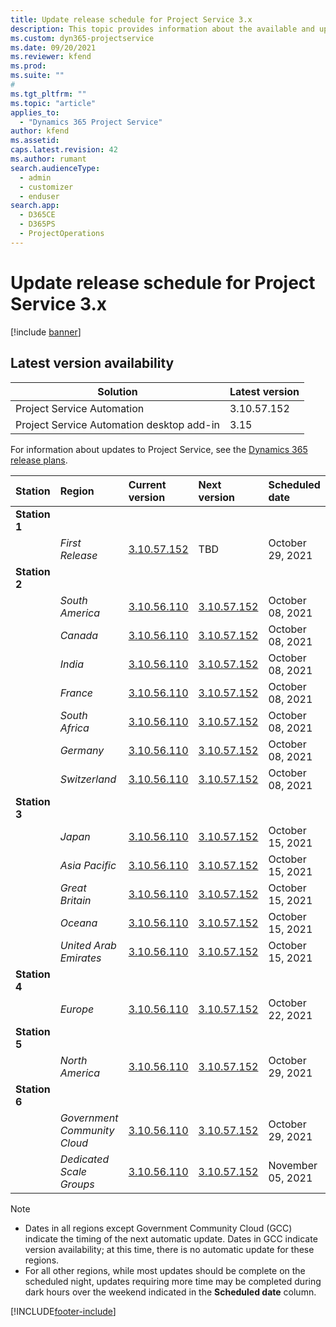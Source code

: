 ```yaml
---
title: Update release schedule for Project Service 3.x
description: This topic provides information about the available and upcoming releases of Dynamics 365 Project Service Automation.
ms.custom: dyn365-projectservice
ms.date: 09/20/2021
ms.reviewer: kfend
ms.prod:
ms.suite: ""
#
ms.tgt_pltfrm: ""
ms.topic: "article"
applies_to: 
  - "Dynamics 365 Project Service"
author: kfend
ms.assetid: 
caps.latest.revision: 42
ms.author: rumant
search.audienceType: 
  - admin
  - customizer
  - enduser
search.app: 
  - D365CE
  - D365PS
  - ProjectOperations
---
```


# Update release schedule for Project Service 3.x

[!include [banner](../includes/psa-now-project-operations.md)]

## Latest version availability

| Solution  | Latest version |
|-------|----|
| Project Service Automation    | 3.10.57.152 |
| Project Service Automation desktop add-in                | 3.15          |

For information about updates to Project Service, see the [Dynamics 365 release plans](/dynamics365/release-plans/). 

| Station  | Region | Current version | Next version |  Scheduled date
| :---   | :---   | :---   | :---   |:---   |         
|<strong>Station 1</strong> | |  |  | |
| | <i>First Release</i> | [3.10.57.152](whats-new-ur-36.md) | TBD | October 29, 2021
|<strong>Station 2</strong> | |  |  | |
| | <i>South America</i> | [3.10.56.110](whats-new-ur-35.md) | [3.10.57.152](whats-new-ur-36.md) | October 08, 2021
| | <i>Canada</i> | [3.10.56.110](whats-new-ur-35.md) | [3.10.57.152](whats-new-ur-36.md) | October 08, 2021
| | <i>India</i> | [3.10.56.110](whats-new-ur-35.md) | [3.10.57.152](whats-new-ur-36.md) | October 08, 2021
| | <i>France</i> | [3.10.56.110](whats-new-ur-35.md) | [3.10.57.152](whats-new-ur-36.md) | October 08, 2021
| | <i>South Africa</i> | [3.10.56.110](whats-new-ur-35.md) | [3.10.57.152](whats-new-ur-36.md) | October 08, 2021
| | <i>Germany</i> | [3.10.56.110](whats-new-ur-35.md) | [3.10.57.152](whats-new-ur-36.md) | October 08, 2021
| | <i>Switzerland</i> | [3.10.56.110](whats-new-ur-35.md) | [3.10.57.152](whats-new-ur-36.md) | October 08, 2021
|<strong>Station 3</strong> | |  |  | |
| | <i>Japan</i> | [3.10.56.110](whats-new-ur-35.md) | [3.10.57.152](whats-new-ur-36.md) | October 15, 2021
| | <i>Asia Pacific</i> | [3.10.56.110](whats-new-ur-35.md) | [3.10.57.152](whats-new-ur-36.md) | October 15, 2021
| | <i>Great Britain</i> | [3.10.56.110](whats-new-ur-35.md) | [3.10.57.152](whats-new-ur-36.md) | October 15, 2021
| | <i>Oceana</i> | [3.10.56.110](whats-new-ur-35.md) | [3.10.57.152](whats-new-ur-36.md) | October 15, 2021
| | <i>United Arab Emirates</i> | [3.10.56.110](whats-new-ur-35.md) | [3.10.57.152](whats-new-ur-36.md) | October 15, 2021
|<strong>Station 4</strong> | |  |  | |
| | <i>Europe</i> | [3.10.56.110](whats-new-ur-35.md) | [3.10.57.152](whats-new-ur-36.md) | October 22, 2021
|<strong>Station 5</strong> | |  |  | |
| | <i>North America</i> | [3.10.56.110](whats-new-ur-35.md) | [3.10.57.152](whats-new-ur-36.md) | October 29, 2021
|<strong>Station 6</strong> | |  |  | |
| | <i>Government Community Cloud</i> | [3.10.56.110](whats-new-ur-35.md) | [3.10.57.152](whats-new-ur-36.md) | October 29, 2021
| | <i>Dedicated Scale Groups</i> | [3.10.56.110](whats-new-ur-35.md) | [3.10.57.152](whats-new-ur-36.md) | November 05, 2021

>[!Note]
> - Dates in all regions except Government Community Cloud (GCC) indicate the timing of the next automatic update. Dates in GCC indicate version availability; at this time, there is no automatic update for these regions.
> - For all other regions, while most updates should be complete on the scheduled night, updates requiring more time may be completed during dark hours over the weekend indicated in the **Scheduled date** column.


[!INCLUDE[footer-include](../includes/footer-banner.md)]
